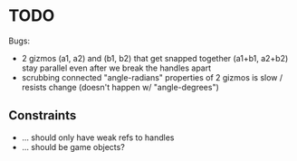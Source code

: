 TODO
====

Bugs:
* 2 gizmos (a1, a2) and (b1, b2) that get snapped together (a1+b1, a2+b2)
  stay parallel even after we break the handles apart
* scrubbing connected "angle-radians" properties of 2 gizmos is slow /
  resists change (doesn't happen w/ "angle-degrees")

Constraints
-----------

* ... should only have weak refs to handles
* ... should be game objects?

